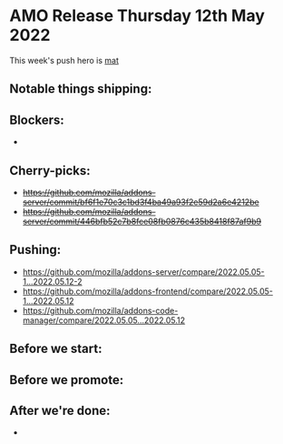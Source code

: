 # AMO Release Thursday 12th May 2022

This week's push hero is [mat](https://github.com/diox)

## Notable things shipping:

## Blockers:
- 

## Cherry-picks:
- ~~https://github.com/mozilla/addons-server/commit/bf6f1e70c3c1bd3f4ba49a93f2e59d2a6e4212be~~
- ~~https://github.com/mozilla/addons-server/commit/446bfb52c7b8fce08fb0876c435b8418f87af9b9~~

## Pushing:

- https://github.com/mozilla/addons-server/compare/2022.05.05-1...2022.05.12-2
- https://github.com/mozilla/addons-frontend/compare/2022.05.05-1...2022.05.12
- https://github.com/mozilla/addons-code-manager/compare/2022.05.05...2022.05.12

## Before we start:

## Before we promote:

## After we're done:
- 

